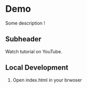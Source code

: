 # Demo

Some description !

## Subheader 

Watch tutorial on YouTube. 

## Local Development

1. Open index.html in your brwoser